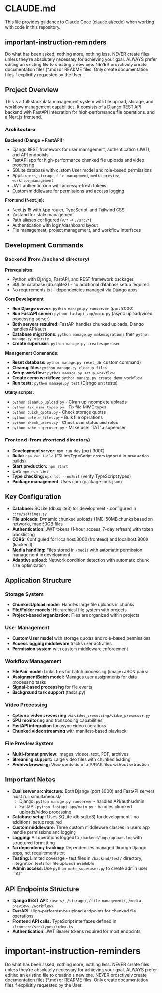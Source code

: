 # CLAUDE.md

This file provides guidance to Claude Code (claude.ai/code) when working with code in this repository.

## important-instruction-reminders
Do what has been asked; nothing more, nothing less.
NEVER create files unless they're absolutely necessary for achieving your goal.
ALWAYS prefer editing an existing file to creating a new one.
NEVER proactively create documentation files (*.md) or README files. Only create documentation files if explicitly requested by the User.

## Project Overview

This is a full-stack data management system with file upload, storage, and workflow management capabilities. It consists of a Django REST API backend with FastAPI integration for high-performance file operations, and a Next.js frontend.

### Architecture

**Backend (Django + FastAPI):**
- Django REST framework for user management, authentication (JWT), and API endpoints
- FastAPI app for high-performance chunked file uploads and video processing
- SQLite database with custom User model and role-based permissions
- Apps: `users`, `storage`, `file_management`, `media_preview`, `workflow_management`
- JWT authentication with access/refresh tokens
- Custom middleware for permissions and access logging

**Frontend (Next.js):**
- Next.js 15 with App router, TypeScript, and Tailwind CSS
- Zustand for state management
- Path aliases configured (`@/*` → `./src/*`)
- Authentication with login/dashboard layout
- File management, project management, and workflow interfaces

## Development Commands

### Backend (from /backend directory)
**Prerequisites:** 
- Python with Django, FastAPI, and REST framework packages
- SQLite database (db.sqlite3) - no additional database setup required
- No requirements.txt - dependencies managed via Django apps

**Core Development:**
- **Run Django server:** `python manage.py runserver` (port 8000)
- **Run FastAPI server:** `python fastapi_app/main.py` (async upload/video processing server)
- **Both servers required:** FastAPI handles chunked uploads, Django handles API/auth
- **Database migrations:** `python manage.py makemigrations` then `python manage.py migrate`
- **Create superuser:** `python manage.py createsuperuser`

**Management Commands:**
- **Reset database:** `python manage.py reset_db` (custom command)
- **Cleanup files:** `python manage.py cleanup_files`
- **Setup workflow:** `python manage.py setup_workflow`
- **Create demo workflow:** `python manage.py create_demo_workflow`
- **Run tests:** `python manage.py test` (Django unit tests)

**Utility scripts:** 
- `python cleanup_upload.py` - Clean up incomplete uploads
- `python fix_mime_types.py` - Fix file MIME types
- `python quick_quota.py` - Check storage quotas
- `python delete_files.py` - Bulk file operations
- `python check_users.py` - Check user status and roles
- `python make_superuser.py` - Make user 'TAT' a superuser

### Frontend (from /frontend directory)
- **Development server:** `npm run dev` (port 3000)
- **Build:** `npm run build` (ESLint/TypeScript errors ignored in production builds)
- **Start production:** `npm start`
- **Lint:** `npm run lint`
- **Type checking:** `npx tsc --noEmit` (verify TypeScript types)
- **Package management:** Uses npm (package-lock.json)

## Key Configuration

- **Database:** SQLite (db.sqlite3) for development - configured in `core/settings.py`
- **File uploads:** Dynamic chunked uploads (1MB-50MB chunks based on network), max 50GB files
- **Authentication:** JWT tokens (1-hour access, 7-day refresh) with token blacklisting
- **CORS:** Configured for localhost:3000 (frontend) and localhost:8000 (backend)
- **Media handling:** Files stored in `/media` with automatic permission management in development
- **Adaptive upload:** Network condition detection with automatic chunk size optimization

## Application Structure

### Storage System
- **ChunkedUpload model:** Handles large file uploads in chunks
- **File/Folder models:** Hierarchical file system with projects
- **Project-based organization:** Files are organized within projects

### User Management
- **Custom User model** with storage quotas and role-based permissions
- **Access logging middleware** tracks user activities
- **Permission system** with custom middleware enforcement

### Workflow Management
- **FilePair model:** Links files for batch processing (image+JSON pairs)
- **AssignmentBatch model:** Manages user assignments for data processing tasks
- **Signal-based processing** for file events
- **Background task support** (tasks.py)

### Video Processing
- **Optional video processing** via `video_processing/video_processor.py`
- **GPU monitoring** and transcoding capabilities
- **FastAPI integration** for async video operations
- **Chunked video streaming** with manifest-based playback

### File Preview System
- **Multi-format preview:** Images, videos, text, PDF, archives
- **Streaming support:** Large video files with chunked loading
- **Archive browsing:** View contents of ZIP/RAR files without extraction

## Important Notes

- **Dual server architecture:** Both Django (port 8000) and FastAPI servers must run simultaneously
  - Django: `python manage.py runserver` - handles API/auth/admin
  - FastAPI: `python fastapi_app/main.py` - handles chunked uploads/video processing
- **Database setup:** Uses SQLite (db.sqlite3) for development - no additional setup required
- **Custom middleware:** Three custom middleware classes in users app handle permissions and logging
- **Logging:** All operations logged to `/backend/logs/upload.log` with structured formatting
- **No dependency tracking:** Dependencies managed through Django apps, not requirements.txt
- **Testing:** Limited coverage - test files in `/backend/test/` directory, integration tests for file uploads available
- **Admin access:** Use `python make_superuser.py` to create admin user 'TAT'

## API Endpoints Structure

- **Django REST API:** `/users/`, `/storage/`, `/file-management/`, `/media-preview/`, `/workflow/`
- **FastAPI:** High-performance upload endpoints for chunked file operations
- **Frontend API calls:** TypeScript interfaces defined in `/frontend/src/types/index.ts`
- **Authentication:** JWT Bearer tokens required for most endpoints
# important-instruction-reminders
Do what has been asked; nothing more, nothing less.
NEVER create files unless they're absolutely necessary for achieving your goal.
ALWAYS prefer editing an existing file to creating a new one.
NEVER proactively create documentation files (*.md) or README files. Only create documentation files if explicitly requested by the User.